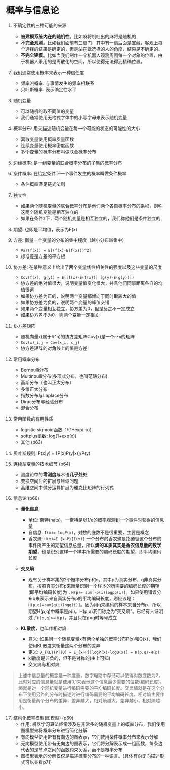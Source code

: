 # 概率与信息论
1. 不确定性的三种可能的来源
    - **被建模系统内在的随机性**。比如麻将机吐出的麻将是随机的
    - **不完全观测**。比如我们面前有三扇门，其中有一扇后面是宝藏，客观上每个选择的结果是确定的，但是站在做选择的人的角度，结果是不确定的。
    - **不完全建模**。比如当我们制作一个机器人观测周围每一个对象的位置，由于机器人采用的是离散化的空间，所以使得无法得到精确位置。

2. 我们通常使用概率来表示一种信任度
    - 频率派概率: 与事情发生的频率相联系
    - 贝叶斯概率: 表示确定性水平

3. 随机变量
    - 可以随机的取不同值的变量
    - 我们通常使用无格式字体中的小写字母来表示随机变量

4. 概率分布: 用来描述随机变量在每一个可能的状态的可能性的大小
    - 离散变量使用概率质量函数
    - 连续变量使用概率密度函数
    - 多个变量的概率分布叫做联合概率分布
    
5. 边缘概率: 是一组变量的联合概率分布的子集的概率分布

6. 条件概率: 在给定条件下一个事件发生的概率叫做条件概率
    - 条件概率满足链式法则

7. 独立性
    - 如果两个随机变量的联合概率分布是他们两个各自概率分布的乘积，则称这两个随机变量是相互独立的
    - 如果在条件z下，两个随机变量是相互独立的，我们称他们是条件独立的

8. 期望: 也即是平均值，表示为E(x)

9. 方差: 衡量一个变量的分布的集中程度（越小分布越集中）
    - `Var(f(x)) = E[(f(x)-E(f(x)))^2]`
    - 标准差是方差的平方根

10. 协方差: 在某种意义上给出了两个变量线性相关性的强度以及这些变量的尺度
    - `Cov(f(x), g(y)) = E([f(x)-E(f(x))] [g(y)-E(g(y))])`
    - 协方差的绝对值很大，说明变量值变化很大，并且他们同事距离各自的均值很远
    - 如果协方差为正的，说明两个变量都倾向于同时取较大的值
    - 如果协方差为负的，说明两个变量的峰值交错
    - 如果两个变量相互独立，协方差为0，但是反之不一定成立
    - 如果协方差不为0，则两个变量一定相关

11. 协方差矩阵
    - 随机向量x(属于R^n)的协方差矩阵Cov(x)是一个`n*n`的矩阵
    - `Cov(x)_i,j = Cov(x_i, x_j)`
    - 协方差矩阵的对角线上的值是方差

12. 常用概率分布
    - Bernoulli分布
    - Multinoulli分布(多项式分布，也叫范畴分布)
    - 高斯分布（也叫正太分布）
    - 多维正太分布
    - 指数分布与Laplace分布
    - Dirac分布与经验分布
    - 混合分布
   
13. 常用函数的有用性质
    - logistic sigmoid函数: 1/(1+exp(-x))
    - softplus函数: log(1+exp(x))
    - 其他  (p63)

14. 贝叶斯规则: P(x|y) = [P(x)P(y|x)]/P(y)

15. 连续型变量的技术细节  (p64)
    - 测度论中的**零测度**与术语**几乎处处**
    - 变换空间后的扩展与压缩问题
    - 高维空间中微分运算扩展为雅克比矩阵的行列式    

16. 信息论   (p66)
    - **量化信息**
        - 单位: 奈特(nats)，一奈特是以1/e的概率观测到一个事件时获得的信息量
        - 自信息: `I(x)=-logP(x)`，对数的底数不是很重要，主要是概念
        - 香农熵: `H(x)=E_{x~P}[I(x)]` 一个分布的香农熵是指遵循这个分布的事件所产生的期望信息总量，所以**熵的本质其实是香农信息量的数学期望**，也是识别这样一个样本所需要的编码长度的期望，即平均编码长度

    - **交叉熵**
        - 现有关于样本集的2个概率分布p和q，其中p为真实分布，q非真实分布。按照真实分布p来衡量识别一个样本的所需要的编码长度的期望(即平均编码长度)为：`H(p)= sum[-p(i)logpp(i)]`。如果使用错误分布q来表示来自真实分布p的平均编码长度，则应该是：`H(p,q)=sum[q(i)logq(i)]`。因为用q来编码的样本来自分布p，所以期望H(p,q)中概率是p(i)。H(p,q)我们称之为“交叉熵”。已经有人证明过了`H(p,q)>=H(p)`，并且只在p=q时等号成立

    - **KL散度**，也叫作相对熵
        - 意义: 如果同一个随机变量x有两个单独的概率分布P(x)和Q(x)，我们使用KL散度来衡量这两个分布的差异
        - 定义: `D_{KL}(P||Q) = E_{x~P}[logP(x)-logQ(x)] = H(p,q)-H(p)`
        - kl散度是非负的，但不是对称的(由上可知)
        - 交叉熵与相对熵
> 上述中信息量的概念是一种度量，数字电路中存储可以使得对数底数为2，此时对应的信息量就是使用0,1来表示这个信息最少需要的位数(编码长度)。熵就是对一个随机变量进行编码需要的平均编码长度。交叉熵就是在这个分布下使用另外的分布时描述时进行编码需要的平均编码长度，相对熵主要作用是衡量两个分布的差异，差异越大，相对熵越大，差异越小，相对熵越小。

17. 结构化概率模型(图模型)   (p69)
    - 作用: 机器学习算法经常涉及在非常多的随机变量上的概率分布，我们使用图模型来将概率分布进行简化分解
    - 有向模型使用带有有向边的图表示，它们使用条件概率分布来表示分解
    - 无向模型使用带有无向边的图表示，它们将分解表示成一组函数，每条边代表的是节点之间的函数约束关系，而不是概率分布
    - 图模型表示的分解仅仅是描述概率分布的一种语言。(具体有向无向描述形式可以查看p71)



